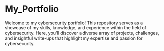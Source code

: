 # My_Portfolio

Welcome to my cybersecurity portfolio! This repository serves as a showcase of my skills, knowledge, and experience within the field of cybersecurity. Here, you'll discover a diverse array of projects, challenges, and insightful write-ups that highlight my expertise and passion for cybersecurity.
